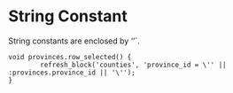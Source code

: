 # String Constant

String constants are enclosed by ‘’\`.

```text
void provinces.row_selected() {
        refresh_block('counties', 'province_id = \'' || :provinces.province_id || '\'');
}
```

